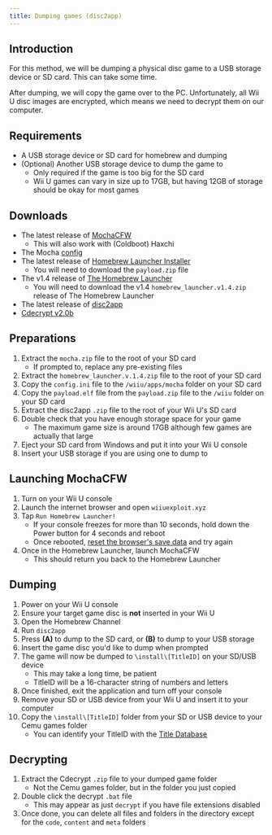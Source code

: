 ```yaml
---
title: Dumping games (disc2app)
---
```


## Introduction

For this method, we will be dumping a physical disc game to a USB storage device or SD card. This can take some time.

After dumping, we will copy the game over to the PC. Unfortunately, all Wii U disc images are encrypted, which means we need to decrypt them on our computer.

## Requirements

- A USB storage device or SD card for homebrew and dumping
- (Optional) Another USB storage device to dump the game to
  - Only required if the game is too big for the SD card
  - Wii U games can vary in size up to 17GB, but having 12GB of storage should be okay for most games

## Downloads

- The latest release of [MochaCFW](https://www.wiiubru.com/appstore/zips/mocha.zip)
  - This will also work with (Coldboot) Haxchi
- The Mocha [config](/assets/files/config.ini)
- The latest release of [Homebrew Launcher Installer](https://github.com/wiiu-env/homebrew_launcher_installer/releases/latest)
  - You will need to download the `payload.zip` file
- The v1.4 release of [The Homebrew Launcher](https://github.com/dimok789/homebrew_launcher/releases/tag/1.4)
  - You will need to download the v1.4 `homebrew_launcher.v1.4.zip` release of The Homebrew Launcher
- The latest release of [disc2app](https://github.com/koolkdev/disc2app/releases/latest)
- [Cdecrypt v2.0b](/assets/files/Cdecrypt_v2.0b.zip)

## Preparations

1. Extract the `mocha.zip` file to the root of your SD card
    - If prompted to, replace any pre-existing files
1. Extract the `homebrew_launcher.v.1.4.zip` file to the root of your SD card
1. Copy the `config.ini` file to the `/wiiu/apps/mocha` folder on your SD card
1. Copy the `payload.elf` file from the `payload.zip` file to the `/wiiu` folder on your SD card
1. Extract the disc2app `.zip` file to the root of your Wii U's SD card
1. Double check that you have enough storage space for your game
    - The maximum game size is around 17GB although few games are actually that large
1. Eject your SD card from Windows and put it into your Wii U console
1. Insert your USB storage if you are using one to dump to

## Launching MochaCFW

1. Turn on your Wii U console
1. Launch the internet browser and open `wiiuexploit.xyz`
1. Tap `Run Homebrew Launcher!`
    - If your console freezes for more than 10 seconds, hold down the Power button for 4 seconds and reboot
    - Once rebooted, [reset the browser's save data](https://en-americas-support.nintendo.com/app/answers/detail/a_id/1507/~/how-to-delete-the-internet-browser-history) and try again
1. Once in the Homebrew Launcher, launch MochaCFW
    - This should return you back to the Homebrew Launcher

## Dumping

1. Power on your Wii U console
1. Ensure your target game disc is **not** inserted in your Wii U
1. Open the Homebrew Channel
1. Run `disc2app`
1. Press **(A)** to dump to the SD card, or **(B)** to dump to your USB storage
1. Insert the game disc you'd like to dump when prompted
1. The game will now be dumped to `\install\[TitleID]` on your SD/USB device
    - This may take a long time, be patient
    - TitleID will be a 16-character string of numbers and letters
1. Once finished, exit the application and turn off your console
1. Remove your SD or USB device from your Wii U and insert it to your computer
1. Copy the `\install\[TitleID]` folder from your SD or USB device to your Cemu games folder
    - You can identify your TitleID with the [Title Database](http://wiiubrew.org/wiki/Title_database#00050000:_eShop_and_disc_titles)

## Decrypting

1. Extract the Cdecrypt `.zip` file to your dumped game folder
    - Not the Cemu games folder, but in the folder you just copied
1. Double click the decrypt `.bat` file
    - This may appear as just `decrypt` if you have file extensions disabled
1. Once done, you can delete all files and folders in the directory except for the `code`, `content` and `meta` folders
